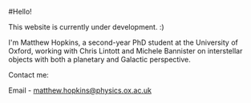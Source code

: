 #Hello!

This website is currently under development. :)

I'm Matthew Hopkins, a second-year PhD student at the University of Oxford, working with Chris Lintott and Michele Bannister on interstellar objects with both a planetary and Galactic perspective. 

Contact me:

Email - matthew.hopkins@physics.ox.ac.uk



